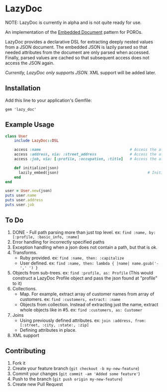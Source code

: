 # LazyDoc

NOTE: LazyDoc is currently in alpha and is not quite ready for use.

An implementation of the [Embedded Document](http://martinfowler.com/bliki/EmbeddedDocument.html) pattern for POROs.

LazyDoc provides a declarative DSL for extracting deeply nested values from a JSON document. The embedded JSON is lazily
parsed so that needed attributes from the document are only parsed when accessed. Finally, parsed values are cached
so that subsequent access does not access the JSON again.

*Currently, LazyDoc only supports JSON.* XML support will be added later.

## Installation

Add this line to your application's Gemfile:

    gem 'lazy_doc'

## Example Usage

```ruby
class User
    include LazyDoc::DSL

    access :name                                        # Access the attribute "name"
    access :address, via: :street_address               # Access the attribute "street_address"
    access :job, via: [:profile, :occupation, :title]   # Access the attribute "title" found at "profile" -> "occupation"

    def initialize(json)
      lazily_embed(json)                                        # Initialize the LazyDoc object
    end
end

user = User.new(json)
puts user.name
puts user.address
puts user.job
```

## To Do

1. DONE - Full path parsing more than just top level.  ex: `find :name, by: [:profile, :basic_info, :name]`
2. Error handling for incorrectly specified paths
3. Exception handling when a json does not contain a path, but that is ok.
4. Transforms.
    - Ruby provided. ex: `find :name, then: :capitalize`
    - User defined.  ex: `find :name, then: lambda { |name| name.gsub('-',' ') }`
5. Objects from sub-trees.  ex: `find :profile, as: Profile` (This would construct a LazyDoc Profile object and pass the json found at "profile" to it)
6. Collections.
    - Map. For example, extract array of customer names from array of customers. ex: `find :customers, extract: :name`
    - Objects from collection. Instead of extracting just the name, extract whole objects like in #5.  ex:  `find :customers, as: Customer`
7. Joins
    - Using previously defined attributes. ex: `join :address, from: [:street, :city, :state:, :zip]`
    - Defining attributes in place.
8. XML support

## Contributing

1. Fork it
2. Create your feature branch (`git checkout -b my-new-feature`)
3. Commit your changes (`git commit -am 'Added some feature'`)
4. Push to the branch (`git push origin my-new-feature`)
5. Create new Pull Request
